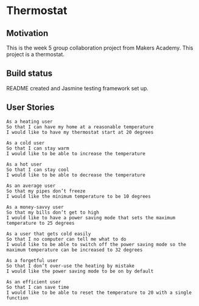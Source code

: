 # Thermostat

## Motivation

This is the week 5 group collaboration project from Makers Academy.
This project is a thermostat.

## Build status

README created and Jasmine testing framework set up.

## User Stories

```
As a heating user
So that I can have my home at a reasonable temperature
I would like to have my thermostat start at 20 degrees

As a cold user
So that I can stay warm
I would like to be able to increase the temperature

As a hot user
So that I can stay cool
I would like to be able to decrease the temperature

As an average user
So that my pipes don’t freeze
I would like the minimum temperature to be 10 degrees

As a money-savvy user
So that my bills don’t get to high
I would like to have a power saving mode that sets the maximum temperature to 25 degrees

As a user that gets cold easily
So that I no computer can tell me what to do
I would like to be able to switch off the power saving mode so the maximum temperature can be increased to 32 degrees

As a forgetful user
So that I don’t over-use the heating by mistake
I would like the power saving mode to be on by default

As an efficient user
So that I can save time
I would like to be able to reset the temperature to 20 with a single function
```
